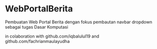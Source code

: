 # WebPortalBerita
Pembuatan Web Portal Berita dengan fokus pembautan navbar dropdown sebagai tugas Dasar Komputasi

in colaboration with github.com/iqbalulul19 and github.com/fachrianmaulayudha
